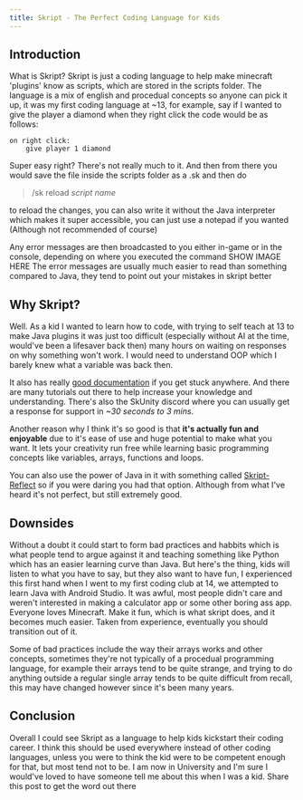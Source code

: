 ```yaml
---
title: Skript - The Perfect Coding Language for Kids
---
```

## Introduction

What is Skript? Skript is just a coding language to help make minecraft 'plugins' know as scripts, which are stored in the scripts folder. The language is a mix of english and procedual concepts so anyone can pick it up, it was my first coding language at ~13, for example, say if I wanted to give the player a diamond when they right click the code would be as follows:
```skript
on right click:
    give player 1 diamond
```
Super easy right? There's not really much to it. And then from there you would save the file inside the scripts folder as a .sk and then do

>/sk reload *script name*

to reload the changes, you can also write it without the Java interpreter which makes it super accessible, you can just use a notepad if you wanted (Although not recommended of course)

Any error messages are then broadcasted to you either in-game or in the console, depending on where you executed the command
SHOW IMAGE HERE
The error messages are usually much easier to read than something compared to Java, they tend to point out your mistakes in skript better

## Why Skript?

Well. As a kid I wanted to learn how to code, with trying to self teach at 13 to make Java plugins it was just too difficult (especially without AI at the time, would've been a lifesaver back then) many hours on waiting on responses on why something won't work. I would need to understand OOP which I barely knew what a variable was back then.

It also has really [good documentation](https://skripthub.net/docs/) if you get stuck anywhere. And there are many tutorials out there to help increase your knowledge and understanding. There's also the SkUnity discord where you can usually get a response for support in *~30 seconds to 3 mins*.

Another reason why I think it's so good is that **it's actually fun and enjoyable** due to it's ease of use and huge potential to make what you want. It lets your creativity run free while learning basic programming concepts like variables, arrays, functions and loops.

You can also use the power of Java in it with something called [Skript-Reflect](https://github.com/SkriptLang/skript-reflect) so if you were daring you had that option. Although from what I've heard it's not perfect, but still extremely good.

## Downsides

Without a doubt it could start to form bad practices and habbits which is what people tend to argue against it and teaching something like Python which has an easier learning curve than Java. But here's the thing, kids will listen to what you have to say, but they also want to have fun, I experienced this first hand when I went to my first coding club at 14, we attempted to learn Java with Android Studio. It was awful, most people didn't care and weren't interested in making a calculator app or some other boring ass app. Everyone loves Minecraft. Make it fun, which is what skript does, and it becomes much easier. Taken from experience, eventually you should transition out of it.

Some of bad practices include the way their arrays works and other concepts, sometimes they're not typically of a procedual programming language, for example their arrays tend to be quite strange, and trying to do anything outside a regular single array tends to be quite difficult from recall, this may have changed however since it's been many years.

## Conclusion

Overall I could see Skript as a language to help kids kickstart their coding career. I think this should be used everywhere instead of other coding languages, unless you were to think the kid were to be competent enough for that, but most tend not to be. I am now in University and I'm sure I would've loved to have someone tell me about this when I was a kid. Share this post to get the word out there